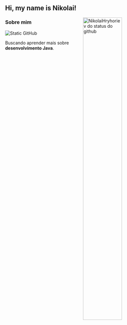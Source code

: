 ## Hi, my name is Nikolai!

<img align="right" src="https://github-readme-stats.vercel.app/api?username=nikolaihryhoriev&show_icons=true&title_color=783c00&text_color=af552e&icon_color=783c00&bg_color=f8efd4&cache_seconds=2300" alt="NikolaiHryhoriev do status do github" width="50%">

### Sobre mim

<img src="https://img.shields.io/static/v1?label=Overview&message=NikolaiHryhoriev&color=f8efd4&style=for-the-badge&logo=GitHub" alt="Static GitHub">

Buscando aprender mais sobre **desenvolvimento Java**.

